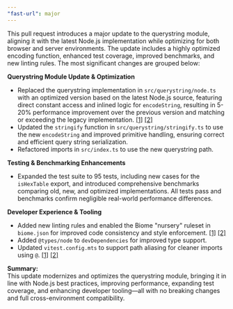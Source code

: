 ```yaml
---
"fast-url": major
---
```


This pull request introduces a major update to the querystring module, aligning it with the latest Node.js implementation while optimizing for both browser and server environments. The update includes a highly optimized encoding function, enhanced test coverage, improved benchmarks, and new linting rules. The most significant changes are grouped below:

**Querystring Module Update & Optimization**

* Replaced the querystring implementation in `src/querystring/node.ts` with an optimized version based on the latest Node.js source, featuring direct constant access and inlined logic for `encodeString`, resulting in 5-20% performance improvement over the previous version and matching or exceeding the legacy implementation. [[1]](diffhunk://#diff-059db6f886c62bfbe786f10ebcd4dace1c268a8df5f97249ae234e7a0e780202R1-R169) [[2]](diffhunk://#diff-0453925e3cc7ea1788c0b323ed15f500ac460437a2b1d6d7b913579f33ea274fR1-R101)
* Updated the `stringify` function in `src/querystring/stringify.ts` to use the new `encodeString` and improved primitive handling, ensuring correct and efficient query string serialization.
* Refactored imports in `src/index.ts` to use the new querystring path.

**Testing & Benchmarking Enhancements**

* Expanded the test suite to 95 tests, including new cases for the `isHexTable` export, and introduced comprehensive benchmarks comparing old, new, and optimized implementations. All tests pass and benchmarks confirm negligible real-world performance differences.

**Developer Experience & Tooling**

* Added new linting rules and enabled the Biome "nursery" ruleset in `biome.json` for improved code consistency and style enforcement. [[1]](diffhunk://#diff-2bc8a1f5e9380d5a187a4e90f11b4dd36c3abad6aea44c84be354a4f44cdec55L24-R42) [[2]](diffhunk://#diff-2bc8a1f5e9380d5a187a4e90f11b4dd36c3abad6aea44c84be354a4f44cdec55R52-R58)
* Added `@types/node` to `devDependencies` for improved type support.
* Updated `vitest.config.mts` to support path aliasing for cleaner imports using `@`. [[1]](diffhunk://#diff-2988e37334fe90f690078d3a20744a1aaae079bd9bb1ce557a3add080dd89141R1) [[2]](diffhunk://#diff-2988e37334fe90f690078d3a20744a1aaae079bd9bb1ce557a3add080dd89141R17-R21)

**Summary:**  
This update modernizes and optimizes the querystring module, bringing it in line with Node.js best practices, improving performance, expanding test coverage, and enhancing developer tooling—all with no breaking changes and full cross-environment compatibility.
